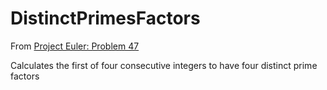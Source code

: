# DistinctPrimesFactors

From [Project Euler: Problem 47](https://projecteuler.net/problem=47)

Calculates the first of four consecutive integers to have four distinct prime factors